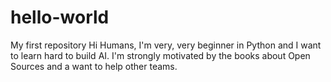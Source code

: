 # hello-world
My first repository
Hi Humans,
I'm very, very beginner in Python and I want to learn hard to build AI.
I'm strongly motivated by the books about Open Sources and a want to help other teams.
